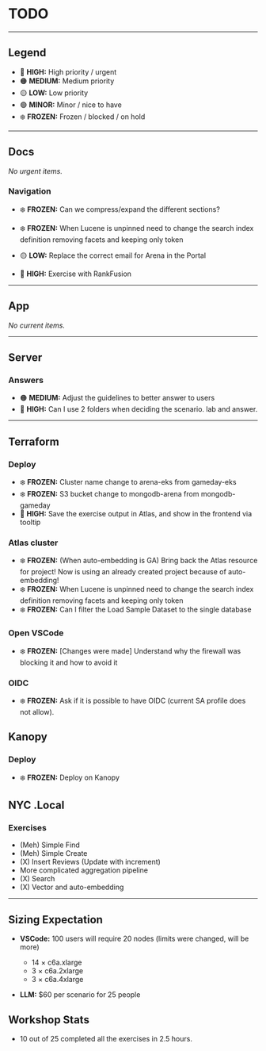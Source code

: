 # TODO

---

## Legend

- 🔴 **HIGH:** High priority / urgent
- 🟠 **MEDIUM:** Medium priority
- 🟡 **LOW:** Low priority
- 🟢 **MINOR:** Minor / nice to have
- ❄️ **FROZEN:** Frozen / blocked / on hold

---

## Docs

*No urgent items.*

### Navigation
- ❄️ **FROZEN:** Can we compress/expand the different sections?
- ❄️ **FROZEN:** When Lucene is unpinned need to change the search index definition removing facets and keeping only token

- 🟡 **LOW:** Replace the correct email for Arena in the Portal
- 🔴 **HIGH:** Exercise with RankFusion

---

## App

*No current items.*

---

## Server

### Answers
- 🟠 **MEDIUM:** Adjust the guidelines to better answer to users
- 🔴 **HIGH:** Can I use 2 folders when deciding the scenario. lab and answer.

---

## Terraform

### Deploy
- ❄️ **FROZEN:** Cluster name change to arena-eks from gameday-eks
- ❄️ **FROZEN:** S3 bucket change to mongodb-arena from mongodb-gameday
- 🔴 **HIGH:** Save the exercise output in Atlas, and show in the frontend via tooltip

### Atlas cluster
- ❄️ **FROZEN:** (When auto-embedding is GA) Bring back the Atlas resource for project! Now is using an already created project because of auto-embedding!
- ❄️ **FROZEN:** When Lucene is unpinned need to change the search index definition removing facets and keeping only token
- ❄️ **FROZEN:** Can I filter the Load Sample Dataset to the single database


### Open VSCode
- ❄️ **FROZEN:** [Changes were made] Understand why the firewall was blocking it and how to avoid it

### OIDC
- ❄️ **FROZEN:** Ask if it is possible to have OIDC (current SA profile does not allow).


## Kanopy

### Deploy
- ❄️ **FROZEN:** Deploy on Kanopy


## NYC .Local

### Exercises

- (Meh) Simple Find
- (Meh) Simple Create
- (X) Insert Reviews (Update with increment)
- More complicated aggregation pipeline
- (X) Search
- (X) Vector and auto-embedding

---

## Sizing Expectation

- **VSCode:** 100 users will require 20 nodes (limits were changed, will be more)
    - 14 × c6a.xlarge
    - 3 × c6a.2xlarge
    - 3 × c6a.4xlarge

- **LLM:** $60 per scenario for 25 people  

## Workshop Stats

- 10 out of 25 completed all the exercises in 2.5 hours.